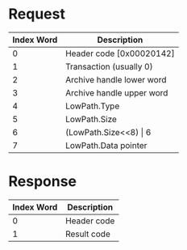 # Request

| Index Word | Description                |
|------------|----------------------------|
| 0          | Header code \[0x00020142\] |
| 1          | Transaction (usually 0)    |
| 2          | Archive handle lower word  |
| 3          | Archive handle upper word  |
| 4          | LowPath.Type               |
| 5          | LowPath.Size               |
| 6          | (LowPath.Size\<\<8) \| 6   |
| 7          | LowPath.Data pointer       |

# Response

| Index Word | Description |
|------------|-------------|
| 0          | Header code |
| 1          | Result code |